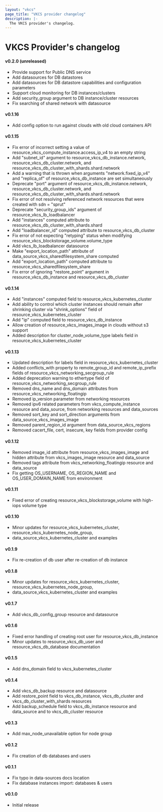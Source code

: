 ```yaml
---
layout: "vkcs"
page_title: "VKCS provider changelog"
description: |-
  The VKCS provider's changelog.
---
```


# VKCS Provider's changelog

#### v0.2.0 (unreleased)
- Provide support for Public DNS service
- Add datasources for DB datastores
- Add datasources for DB datastore capabilities and configuration parameters
- Support cloud monitoring for DB instances/clusters
- Add security_group argument to DB instance/cluster resources
- Fix searching of shared network with datasource

#### v0.1.16
- Add config option to run against clouds with old cloud containers API

#### v0.1.15
- Fix error of incorrect setting a value of resource_vkcs_compute_instance.access_ip_v4 to an empty string
- Add "subnet_id" argument to resource_vkcs_db_instance.network, resource_vkcs_db_cluster.network, and resource_vkcs_db_cluster_with_shards.shard.network
- Add a warning that is thrown when arguments "network.fixed_ip_v4" and "replica_of" of resource_vkcs_db_instance are set simultaneously
- Deprecate "port" argument of resource_vkcs_db_instance.network, resource_vkcs_db_cluster.network, and resource_vkcs_db_cluster_with_shards.shard.network
- Fix error of not resolving referenced network resources that were created with sdn = "sprut"
- Deprecate "security_group_ids" argument of resource_vkcs_lb_loadbalancer
- Add "instances" computed attribute to resource_vkcs_db_cluster_with_shards.shard
- Add "loadbalancer_id" computed attribute to resource_vkcs_db_cluster
- Fix error of not expecting "retyping" status when modifying resource_vkcs_blockstorage_volume.volume_type
- Add vkcs_lb_loadbalancer datasource
- Make "export_location_path" attribute of data_source_vkcs_sharedfilesystem_share computed
- Add "export_location_path" computed attribute to resource_vkcs_sharedfilesystem_share
- Fix error of ignoring "restore_point" argument in resource_vkcs_db_instance and resource_vkcs_db_cluster

#### v0.1.14
- Add "instances" computed field to resource_vkcs_kubernetes_cluster
- Add ability to control which cluster instances should remain after shrinking cluster via "shrink_options" field of resource_vkcs_kubernetes_cluster
- Add "ip" computed field to resource_vkcs_db_instance
- Allow creation of resource_vkcs_images_image in clouds without s3 support
- Added description for cluster_node_volume_type labels field in resource_vkcs_kubernetes_cluster

#### v0.1.13
- Updated description for labels field in resource_vkcs_kubernetes_cluster 
- Added conflicts_with property to remote_group_id and remote_ip_prefix fields of resource_vkcs_networking_secgroup_rule
- Added deprecation warning to ethertype field of resource_vkcs_networking_secgroup_rule
- Removed dns_name and dns_domain attributes from resource_vkcs_networking_floatingip
- Removed ip_version parameter from networking resources
- Removed ipv6 related parameters from vkcs_compute_instance resource and data_source, from networking resources and data_sources
- Removed sort_key and sort_direction arguments from data_source_vkcs_images_image
- Removed parent_region_id argument from data_source_vkcs_regions
- Removed cacert_file, cert, insecure, key fields from provider config

#### v0.1.12
- Removed image_id attribute from resource_vkcs_images_image and hidden attribute from vkcs_images_image resource and data_source
- Removed tags attribute from vkcs_networking_floatingip resource and data_source
- Fix getting OS_USERNAME, OS_REGION_NAME and OS_USER_DOMAIN_NAME from environment

#### v0.1.11
- Fixed error of creating resource_vkcs_blockstorage_volume with high-iops volume type

#### v0.1.10
- Minor updates for resource_vkcs_kubernetes_cluster, resource_vkcs_kubernetes_node_group,
- data_source_vkcs_kubernetes_cluster and examples

#### v0.1.9
- Fix re-creation of db user after re-creation of db instance 

#### v0.1.8
- Minor updates for resource_vkcs_kubernetes_cluster, resource_vkcs_kubernetes_node_group, 
- data_source_vkcs_kubernetes_cluster and examples

#### v0.1.7
- Add vkcs_db_config_group resource and datasource

#### v0.1.6
- Fixed error handling of creating root user for resource_vkcs_db_instance
- Minor updates to resource_vkcs_db_user and resource_vkcs_db_database documentation

#### v0.1.5
- Add dns_domain field to vkcs_kubernetes_cluster

#### v0.1.4
- Add vkcs_db_backup resource and datasource
- Add restore_point field to vkcs_db_instance, vkcs_db_cluster and vkcs_db_cluster_with_shards resources
- Add backup_schedule field to vkcs_db_instance resource and data_source and to vkcs_db_cluster resource

#### v0.1.3
- Add max_node_unavailable option for node group

#### v0.1.2
- Fix creation of db databases and users

#### v0.1.1
- Fix typo in data-sources docs location
- Fix database instances import: databases & users

#### v0.1.0
- Initial release
